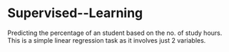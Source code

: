 # Supervised--Learning
Predicting the percentage of an student based on the no. of study hours. 
This is a simple linear regression task as it involves just 2 variables.
